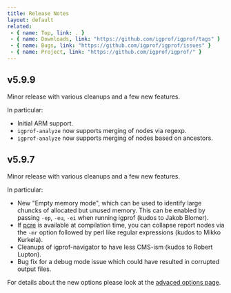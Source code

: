 ```yaml
---
title: Release Notes
layout: default
related:
 - { name: Top, link: . }
 - { name: Downloads, link: "https://github.com/igprof/igprof/tags" }
 - { name: Bugs, link: "https://github.com/igprof/igprof/issues" }
 - { name: Project, link: "https://github.com/igprof/igprof/" }
---
```


## v5.9.9

Minor release with various cleanups and a few new features.

In particular:

- Initial ARM support.
- `igprof-analyze` now supports merging of nodes via regexp.
- `igprof-analyze` now supports merging of nodes based on ancestors.

## v5.9.7

Minor release with various cleanups and a few new features.

In particular:

- New "Empty memory mode", which can be used to identify large chuncks of
  allocated but unused memory. This can be enabled by passing `-ep`, `-eu`,
  `-ei` when running igprof (kudos to Jakob Blomer).
- If [pcre](http://www.pcre.org) is available at compilation time, you can
  collapse report nodes via the `-mr` option followed by perl like regular
  expressions (kudos to Mikko Kurkela).
- Cleanups of igprof-navigator to have less CMS-ism (kudos to Robert Lupton).
- Bug fix for a debug mode issue which could have resulted in corrupted output
  files.

For details about the new options please look at the [advaced options
page](advancedoptions.html).
